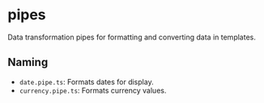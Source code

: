 # pipes

Data transformation pipes for formatting and converting data in templates.

## Naming

- `date.pipe.ts`: Formats dates for display.
- `currency.pipe.ts`: Formats currency values.
